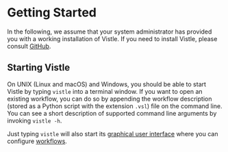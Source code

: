 # Getting Started

In the following, we assume that your system administrator has provided you with a working installation of Vistle. If you need to install Vistle, please consult [GitHub](https://github.com/vistle/vistle).

## Starting Vistle

On UNIX (Linux and macOS) and Windows, you should be able to start Vistle by typing `vistle` into a terminal window. If you want to open an existing workflow, you can do so by appending the workflow description (stored as a Python script with the extension `.vsl`) file on the command line. You can see a short description of supported command line arguments by invoking `vistle -h`.

Just typing `vistle` will also start its [graphical user interface](../gui/gui.md) where you can configure [workflows](../workflow/workflow.md).
